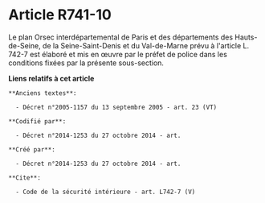 # Article R741-10

Le plan Orsec interdépartemental de Paris et des départements des Hauts-de-Seine, de la Seine-Saint-Denis et du Val-de-Marne
prévu à l'article L. 742-7 est élaboré et mis en œuvre par le préfet de police dans les conditions fixées par la présente
sous-section.

**Liens relatifs à cet article**

	**Anciens textes**:

	  - Décret n°2005-1157 du 13 septembre 2005 - art. 23 (VT)

	**Codifié par**:

	  - Décret n°2014-1253 du 27 octobre 2014 - art.

	**Créé par**:

	  - Décret n°2014-1253 du 27 octobre 2014 - art.

	**Cite**:

	  - Code de la sécurité intérieure - art. L742-7 (V)
